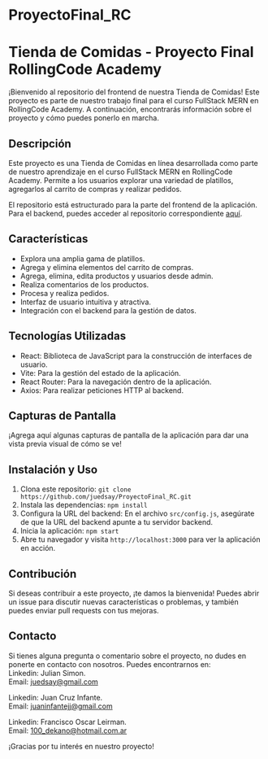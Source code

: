 # ProyectoFinal_RC
# Tienda de Comidas - Proyecto Final RollingCode Academy

¡Bienvenido al repositorio del frontend de nuestra Tienda de Comidas! Este proyecto es parte de nuestro trabajo final para el curso FullStack MERN en RollingCode Academy. 
A continuación, encontrarás información sobre el proyecto y cómo puedes ponerlo en marcha.

## Descripción

Este proyecto es una Tienda de Comidas en línea desarrollada como parte de nuestro aprendizaje en el curso FullStack MERN en RollingCode Academy. 
Permite a los usuarios explorar una variedad de platillos, agregarlos al carrito de compras y realizar pedidos.

El repositorio está estructurado para la parte del frontend de la aplicación. 
Para el backend, puedes acceder al repositorio correspondiente [aquí](https://github.com/juancinfante/Backend_ProyectoFinal_RC.git).

## Características

- Explora una amplia gama de platillos.
- Agrega y elimina elementos del carrito de compras.
- Agrega, elimina, edita productos y usuarios desde admin.
- Realiza comentarios de los productos.
- Procesa y realiza pedidos.
- Interfaz de usuario intuitiva y atractiva.
- Integración con el backend para la gestión de datos.

## Tecnologías Utilizadas

- React: Biblioteca de JavaScript para la construcción de interfaces de usuario.
- Vite: Para la gestión del estado de la aplicación.
- React Router: Para la navegación dentro de la aplicación.
- Axios: Para realizar peticiones HTTP al backend.

## Capturas de Pantalla

¡Agrega aquí algunas capturas de pantalla de la aplicación para dar una vista previa visual de cómo se ve!

## Instalación y Uso

1. Clona este repositorio: `git clone https://github.com/juedsay/ProyectoFinal_RC.git`
2. Instala las dependencias: `npm install`
3. Configura la URL del backend: En el archivo `src/config.js`, asegúrate de que la URL del backend apunte a tu servidor backend.
4. Inicia la aplicación: `npm start`
5. Abre tu navegador y visita `http://localhost:3000` para ver la aplicación en acción.

## Contribución

Si deseas contribuir a este proyecto, ¡te damos la bienvenida! Puedes abrir un issue para discutir nuevas características o problemas, y también puedes enviar pull requests con tus mejoras.

## Contacto

Si tienes alguna pregunta o comentario sobre el proyecto, no dudes en ponerte en contacto con nosotros. 
Puedes encontrarnos en:  
Linkedin: Julian Simon.  
Email: [juedsay@gmail.com](mailto:juedsay@gmail.com)

Linkedin: Juan Cruz Infante.   
Email: [juaninfantejj@gmail.com](mailto:juaninfantejj@gmail.com)  

Linkedin: Francisco Oscar Leirman.  
Email: [100_dekano@hotmail.com.ar](mailto:100_dekano@hotmail.com.ar)

¡Gracias por tu interés en nuestro proyecto!

